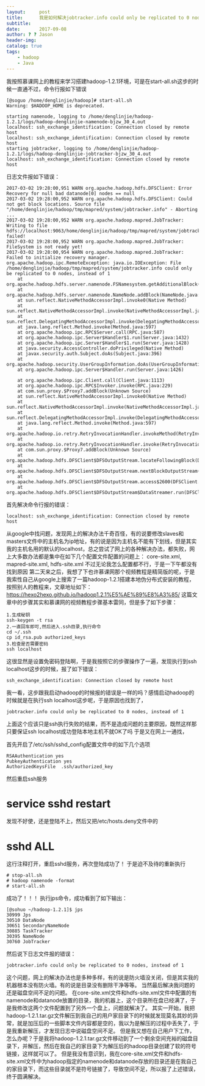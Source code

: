 ```yaml
---
layout:     post
title:      我是如何解决jobtracker.info could only be replicated to 0 nodes, instead of 1这个问题的
subtitle:   
date:       2017-09-08
author: ? ? Jason
header-img: 
catalog: true
tags:
    - hadoop
    - Java
---
```



我按照慕课网上的教程来学习搭建hadoop-1.2.1环境，可是在start-all.sh这步的时候一直通不过，命令行报如下错误
```
[@soguo /home/denglinjie/hadoop]# start-all.sh   
Warning: $HADOOP_HOME is deprecated.  
  
starting namenode, logging to /home/denglinjie/hadoop-1.2.1/logs/hadoop-denglinjie-namenode-bjzw_30_4.out  
localhost: ssh_exchange_identification: Connection closed by remote host  
localhost: ssh_exchange_identification: Connection closed by remote host  
starting jobtracker, logging to /home/denglinjie/hadoop-1.2.1/logs/hadoop-denglinjie-jobtracker-bjzw_30_4.out  
localhost: ssh_exchange_identification: Connection closed by remote host 
```
日志文件报如下错误：
```
2017-03-02 19:28:00,951 WARN org.apache.hadoop.hdfs.DFSClient: Error Recovery for null bad datanode[0] nodes == null  
2017-03-02 19:28:00,952 WARN org.apache.hadoop.hdfs.DFSClient: Could not get block locations. Source file "/home/denglinjie/hadoop/tmp/mapred/system/jobtracker.info" - Aborting  
...  
2017-03-02 19:28:00,952 WARN org.apache.hadoop.mapred.JobTracker: Writing to file hdfs://localhost:9063/home/denglinjie/hadoop/tmp/mapred/system/jobtracker.info failed!  
2017-03-02 19:28:00,952 WARN org.apache.hadoop.mapred.JobTracker: FileSystem is not ready yet!  
2017-03-02 19:28:00,954 WARN org.apache.hadoop.mapred.JobTracker: Failed to initialize recovery manager.   
org.apache.hadoop.ipc.RemoteException: java.io.IOException: File /home/denglinjie/hadoop/tmp/mapred/system/jobtracker.info could only be replicated to 0 nodes, instead of 1  
    at org.apache.hadoop.hdfs.server.namenode.FSNamesystem.getAdditionalBlock(FSNamesystem.java:1920)  
    at org.apache.hadoop.hdfs.server.namenode.NameNode.addBlock(NameNode.java:783)  
    at sun.reflect.NativeMethodAccessorImpl.invoke0(Native Method)  
    at sun.reflect.NativeMethodAccessorImpl.invoke(NativeMethodAccessorImpl.java:39)  
    at sun.reflect.DelegatingMethodAccessorImpl.invoke(DelegatingMethodAccessorImpl.java:25)  
    at java.lang.reflect.Method.invoke(Method.java:597)  
    at org.apache.hadoop.ipc.RPC$Server.call(RPC.java:587)  
    at org.apache.hadoop.ipc.Server$Handler$1.run(Server.java:1432)  
    at org.apache.hadoop.ipc.Server$Handler$1.run(Server.java:1428)  
    at java.security.AccessController.doPrivileged(Native Method)  
    at javax.security.auth.Subject.doAs(Subject.java:396)  
    at org.apache.hadoop.security.UserGroupInformation.doAs(UserGroupInformation.java:1190)  
    at org.apache.hadoop.ipc.Server$Handler.run(Server.java:1426)  
  
    at org.apache.hadoop.ipc.Client.call(Client.java:1113)  
    at org.apache.hadoop.ipc.RPC$Invoker.invoke(RPC.java:229)  
    at com.sun.proxy.$Proxy7.addBlock(Unknown Source)  
    at sun.reflect.NativeMethodAccessorImpl.invoke0(Native Method)  
    at sun.reflect.NativeMethodAccessorImpl.invoke(NativeMethodAccessorImpl.java:39)  
    at sun.reflect.DelegatingMethodAccessorImpl.invoke(DelegatingMethodAccessorImpl.java:25)  
    at java.lang.reflect.Method.invoke(Method.java:597)  
    at org.apache.hadoop.io.retry.RetryInvocationHandler.invokeMethod(RetryInvocationHandler.java:85)  
    at org.apache.hadoop.io.retry.RetryInvocationHandler.invoke(RetryInvocationHandler.java:62)  
    at com.sun.proxy.$Proxy7.addBlock(Unknown Source)  
    at org.apache.hadoop.hdfs.DFSClient$DFSOutputStream.locateFollowingBlock(DFSClient.java:3720)  
    at org.apache.hadoop.hdfs.DFSClient$DFSOutputStream.nextBlockOutputStream(DFSClient.java:3580)  
    at org.apache.hadoop.hdfs.DFSClient$DFSOutputStream.access$2600(DFSClient.java:2783)  
    at org.apache.hadoop.hdfs.DFSClient$DFSOutputStream$DataStreamer.run(DFSClient.java:3023)  
```
首先解决命令行报的错误：
```
localhost: ssh_exchange_identification: Connection closed by remote host  
```
从google中找问题，发现网上的解决办法千奇百怪，有的说要修改slaves和masters文件中的主机名为ip地址，有的说是因为主机名不能有下划线，但是其实我的主机名用的默认的localhost，总之尝试了网上的各种解决办法，都失败，网上大多数办法都是集中在如下几个配置文件配置的问题上：
core-site.xml,  mapred-site.xml,  hdfs-site.xml
不过无论我怎么配置都不行，于是一下午都没有找到原因
第二天来之后，我想了下也许慕课网那个视频教程是精简版的呢，于是我索性自己从google上搜索了一篇hadoop-1.2.1搭建本地伪分布式安装的教程，按照别人的教程来，文章地址如下：
https://hexo2hexo.github.io/hadoop1.2.1%E5%AE%89%E8%A3%85/
这篇文章中的步骤其实和慕课网的视频教程步骤基本雷同，但是多了如下步骤：
```
1.生成秘钥  
ssh-keygen -t rsa  
2.一直回车即可,然后进入.ssh目录,执行命令  
cd ~/.ssh  
cp id_rsa.pub authorized_keys  
3.检查是否需要密码  
ssh localhost 
```
这很显然是设置免密码登陆啊，于是我按照它的步骤操作了一遍，发现执行到ssh localhost这步的时候，报了如下错误：
```
ssh_exchange_identification: Connection closed by remote host 
```
我一看，这步跟我启动hadoop的时候报的错误是一样的吗？感情启动hadoop的时候就是在执行ssh  localhost这步呢，于是原因也找到了，
```
jobtracker.info could only be replicated to 0 nodes, instead of 1 
```
上面这个应该只是ssh执行失败的结果，而不是造成问题的主要原因，既然这样那只要保证ssh  localhost成功登陆本地主机不就OK了吗
于是又在网上一通找，

首先开启了/etc/ssh/sshd_config配置文件中的如下几个选项
```
RSAAuthentication yes  
PubkeyAuthentication yes  
AuthorizedKeysFile  .ssh/authorized_key 
```
然后重启ssh服务
# service  sshd   restart
发现不好使，还是登陆不上，然后又把/etc/hosts.deny文件中的
# sshd  ALL
这行注释打开，重启sshd服务，再次登陆成功了！
于是迫不及待的重新执行
```
# stop-all.sh  
# hadoop namenode -format  
# start-all.sh
```
成功了！！！
执行jps命令，成功看到了如下输出：
```
[@sohuo ~/hadoop-1.2.1]$ jps  
30999 Jps  
30510 DataNode  
30651 SecondaryNameNode  
30885 TaskTracker  
30395 NameNode  
30760 JobTracker  
```
然后说下日志文件报的错误：
```
jobtracker.info could only be replicated to 0 nodes, instead of 1  
```
这个问题，网上的解决办法也是多种多样，有的说是防火墙没关闭，但是其实我的机器根本没有防火墙。有的说是目录没有删除干净等等。
当然最后解决我问题的还是磁盘空间不足的问题。
在core-site.xml文件和hdfs-site.xml文件中配置的有namenode和datanode放置的目录，我的机器上，这个目录所在盘已经满了，于是我修改这两个文件配置到了另外一个盘上，问题就解决了。
其实一开始，我把hadoop-1.2.1.tar.gz文件解压到我自己的用户家目录下的时候就发现莫名其妙的异常，就是加压后的一些脚本文件内容都是空的，我以为是解压的过程中丢失了，于是我重新解压，才发现日志中说磁盘空间不足。
但是我又想在自己用户下工作，怎么办呢？于是我将hadoop-1.2.1.tar.gz文件移动到了一个剩余空间充裕的磁盘目录下，并解压，然后在我自己的家目录下为解压后的hadoop目录创建了软的符号链接，这样就可以了。
但是我没有意识到，我在core-site.xml文件和hdfs-site.xml文件中为hadoop指定的namenode和datanode存放的目录还是在我自己的家目录下，而这些目录就不是符号链接了，导致空间不足，所以报了上述错误，终于圆满解决。
